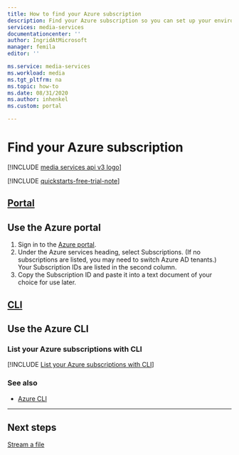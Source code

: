 ```yaml
---
title: How to find your Azure subscription
description: Find your Azure subscription so you can set up your environment.
services: media-services
documentationcenter: ''
author: IngridAtMicrosoft
manager: femila
editor: ''

ms.service: media-services
ms.workload: media
ms.tgt_pltfrm: na
ms.topic: how-to
ms.date: 08/31/2020
ms.author: inhenkel
ms.custom: portal

---
```

# Find your Azure subscription

[!INCLUDE [media services api v3 logo](./includes/v3-hr.md)]

[!INCLUDE [quickstarts-free-trial-note](../../../includes/quickstarts-free-trial-note.md)]

## [Portal](#tab/portal/)

## Use the Azure portal

1. Sign in to the [Azure portal](https://portal.azure.com).
1. Under the Azure services heading, select Subscriptions. (If no subscriptions are listed, you may need to switch Azure AD tenants.) Your Subscription IDs are listed in the second column.
1. Copy the Subscription ID and paste it into a text document of your choice for use later.

## [CLI](#tab/cli/)

## Use the Azure CLI

<!-- NOTE: The following are in the includes file and are reused in other How To articles. All task based content should be in the includes folder with the "task-" prepended to the file name. -->

### List your Azure subscriptions with CLI

[!INCLUDE [List your Azure subscriptions with CLI](./includes/task-list-set-subscription-cli.md)]

### See also

* [Azure CLI](/cli/azure/ams)

---

## Next steps

[Stream a file](stream-files-dotnet-quickstart.md)
